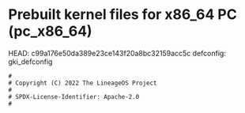 # Prebuilt kernel files for x86_64 PC (pc_x86_64)

HEAD: c99a176e50da389e23ce143f20a8bc32159acc5c
defconfig: gki_defconfig

```
#
# Copyright (C) 2022 The LineageOS Project
#
# SPDX-License-Identifier: Apache-2.0
#
```
